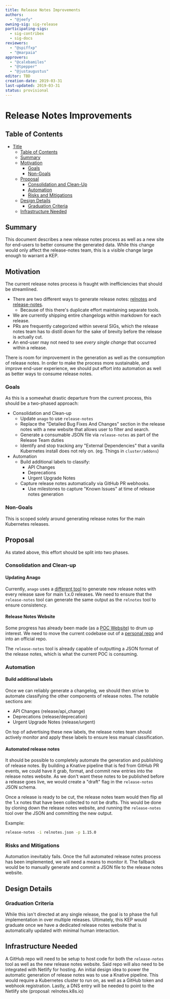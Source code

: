```yaml
---
title: Release Notes Improvements
authors:
  - "@jeefy"
owning-sig: sig-release
participating-sigs:
  - sig-contribex
  - sig-docs
reviewers:
  - "@spiffxp"
  - "@marpaia"
approvers:
  - "@calebamiles"
  - "@tpepper"
  - "@justaugustus"
editor: TBD
creation-date: 2019-03-31
last-updated: 2019-03-31
status: provisional
---
```


# Release Notes Improvements

## Table of Contents

- [Title](#title)
  - [Table of Contents](#table-of-contents)
  - [Summary](#summary)
  - [Motivation](#motivation)
    - [Goals](#goals)
    - [Non-Goals](#non-goals)
  - [Proposal](#proposal)
    - [Consolidation and Clean-Up](#consolidation-and-clean-up)
    - [Automation](#automation)
    - [Risks and Mitigations](#risks-and-mitigations)
  - [Design Details](#design-details)
    - [Graduation Criteria](#graduation-criteria)
  - [Infrastructure Needed](#infrastructure-needed)

## Summary

This document describes a new release notes process as well as a new site for end-users to
better consume the generated data. While this change would only affect the release-notes
team, this is a visible change large enough to warrant a KEP.

## Motivation

The current release notes process is fraught with inefficiencies that should be streamlined.

- There are two different ways to generate release notes:
[relnotes](https://github.com/kubernetes/release/blob/master/relnotes) and
[release-notes](https://github.com/kubernetes/release/tree/master/cmd/release-notes).
  - Because of this there's duplicate effort maintaining separate tools.
- We are currently shipping entire changelogs within markdown for each release.
- PRs are frequently categorized within several SIGs, which the release notes team has to
  distill down for the sake of brevity before the release is actually cut.
- An end-user may not need to see _every single change_ that occurred within a release.

There is room for improvement in the generation as well as the consumption of release notes.
In order to make the process more sustainable, and improve end-user experience, we should put
effort into automation as well as better ways to consume release notes.

### Goals

As this is a somewhat drastic departure from the current process, this should be a two-phased
approach:

- Consolidation and Clean-up
  - Update `anago` to use `release-notes`
  - Replace the "Detailed Bug Fixes And Changes" section in the release notes with a new
    website that allows user to filter and search.
  - Generate a consumable JSON file via `release-notes` as part of the Release Team duties
  - Identify and stop tracking any "External Dependencies" that a vanilla Kubernetes install
    does not rely on. (eg. Things in `cluster/addons`)
- Automation
  - Build additional labels to classify:
    - API Changes
    - Deprecations
    - Urgent Upgrade Notes
  - Capture release notes automatically via GitHub PR webhooks.
    - Use milestones to capture "Known Issues" at time of release notes generation

### Non-Goals

This is scoped solely around generating release notes for the main Kubernetes releases.

## Proposal

As stated above, this effort should be split into two phases.

### Consolidation and Clean-up

#### Updating Anago

Currently, `anago` uses a 
[different tool](https://github.com/kubernetes/release/blob/master/relnotes) to generate new
release notes with every release save for main 1.x.0 releases. We need to ensure that the
`release-notes` tool can generate the same output as the `relnotes` tool to ensure consistency.

#### Release Notes Website

Some progress has already been made (as a [POC Website](https://k8s-relnotes.netlify.com/)) to
drum up interest. We need to move the current codebase out of a
[personal repo](https://github.com/jeefy/relnotes) and into an official repo.

The `release-notes` tool is already capable of outputting a JSON format of the release notes,
which is what the current POC is consuming.

### Automation

#### Build additional labels

Once we can reliably generate a changelog, we should then strive to automate classifying the other
components of release notes. The notable sections are:

- API Changes (release/api_change)
- Deprecations (release/deprecation)
- Urgent Upgrade Notes (release/urgent)

On top of advertising these new labels, the release notes team should actively monitor and apply
these labels to ensure less manual classification.

#### Automated release notes

It should be possible to completely automate the generation and publishing of release notes. By
building a Knative pipeline that is fed from GitHub PR events, we could have it grab, format,
and commit new entries into the release notes website. As we don't want these notes to be
published before a release goes live, we would create a "draft" flag in the `release-notes` JSON
schema.

Once a release is ready to be cut, the release notes team would then flip all the 1.x notes that
have been collected to not be drafts. This would be done by cloning down the release notes
website, and running the `release-notes` tool over the JSON and committing the new output.

Example:

```bash
release-notes -i relnotes.json -p 1.15.0
```

### Risks and Mitigations

Automation inevitably fails. Once the full automated release notes process has been implemented,
we will need a means to monitor it. The fallback would be to manually generate and commit a JSON
file to the release notes website.

## Design Details

### Graduation Criteria

While this isn't directed at any single release, the goal is to phase the full implementation in
over multiple releases. Ultimately, this KEP would graduate once we have a dedicated release notes
website that is automatically updated with minimal human interaction.

## Infrastructure Needed

A GitHub repo will need to be setup to host code for both the `release-notes` tool as well as the
new release notes website. Said repo will also need to be integrated with Netlify for hosting. An
initial design idea to power the automatic generation of release notes was to use a Knative pipeline.
This would require a Kubernetes cluster to run on, as well as a GitHub token and webhook registration.
Lastly, a DNS entry will be needed to point to the Netlify site (proposal: relnotes.k8s.io)